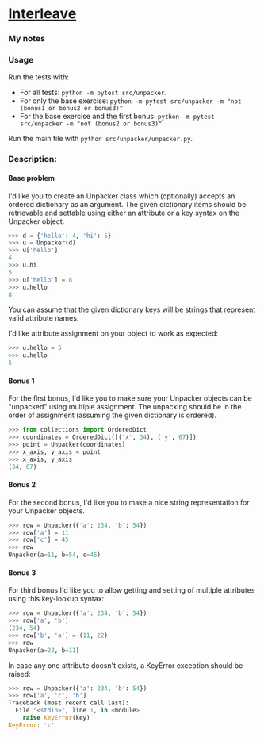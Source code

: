 # [Interleave](https://www.pythonmorsels.com/exercises/db5f9e6add674a26aa384c6fe302400c)

### My notes

### Usage
Run the tests with:
- For all tests: `python -m pytest src/unpacker`.
- For only the base exercise: `python -m pytest src/unpacker -m "not (bonus1 or bonus2 or bonus3)"`
- For the base exercise and the first bonus: `python -m pytest src/unpacker -m "not (bonus2 or bonus3)"`

Run the main file with `python src/unpacker/unpacker.py`.

### Description:
#### Base problem
I'd like you to create an Unpacker class which (optionally) accepts an ordered dictionary as an argument. The given dictionary items should be retrievable and settable using either an attribute or a key syntax on the Unpacker object.

```python
>>> d = {'hello': 4, 'hi': 5}
>>> u = Unpacker(d)
>>> u['hello']
4
>>> u.hi
5
>>> u['hello'] = 8
>>> u.hello
8
```
You can assume that the given dictionary keys will be strings that represent valid attribute names.

I'd like attribute assignment on your object to work as expected:

```python
>>> u.hello = 5
>>> u.hello
5
```

#### Bonus 1
For the first bonus, I'd like you to make sure your Unpacker objects can be "unpacked" using multiple assignment. The unpacking should be in the order of assignment (assuming the given dictionary is ordered).

```python
>>> from collections import OrderedDict
>>> coordinates = OrderedDict([('x', 34), ('y', 67)])
>>> point = Unpacker(coordinates)
>>> x_axis, y_axis = point
>>> x_axis, y_axis
(34, 67)
```

#### Bonus 2
For the second bonus, I'd like you to make a nice string representation for your Unpacker objects.

```python
>>> row = Unpacker({'a': 234, 'b': 54})
>>> row['a'] = 11
>>> row['c'] = 45
>>> row
Unpacker(a=11, b=54, c=45)
```

#### Bonus 3
For third bonus I'd like you to allow getting and setting of multiple attributes using this key-lookup syntax:

```python
>>> row = Unpacker({'a': 234, 'b': 54})
>>> row['a', 'b']
(234, 54)
>>> row['b', 'a'] = (11, 22)
>>> row
Unpacker(a=22, b=11)
```

In case any one attribute doesn't exists, a KeyError exception should be raised:

```python
>>> row = Unpacker({'a': 234, 'b': 54})
>>> row['a', 'c', 'b']
Traceback (most recent call last):
  File "<stdin>", line 1, in <module>
    raise KeyError(key)
KeyError: 'c'
```
